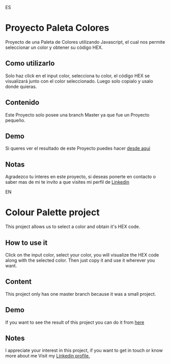 ES
# Proyecto Paleta Colores
Proyecto de una Paleta de Colores utilizando Javascript, el cual nos permite seleccionar un color
y obtener su código HEX.

## Como utilizarlo
Solo haz click en el input color, selecciona tu color, el código HEX se visualizará junto con el color seleccionado.
Luego solo copialo y usalo donde quieras.

## Contenido
Este Proyecto solo posee una branch Master ya que fue un Proyecto pequeño.

## Demo
Si queres ver el resultado de este Proyecto puedes hacer [desde aquí](https://paleta-colores-gm.netlify.app/)

## Notas
Agradezco tu ínteres en este proyecto, si deseas ponerte en contacto o saber mas de mi te invito a que visites
mi perfil de [Linkedin](https://www.linkedin.com/in/gast%C3%B3n-martinez-a2189a1a2/)

EN
# Colour Palette project
This project allows us to select a color and obtain it's HEX code.

## How to use it
Click on the input color, select your color, you will visualize the HEX code along with the selected color.
Then just copy it and use it wherever you want.

## Content
This project only has one master branch because it was a small project.

## Demo
If you want to see the result of this project you can do it from [here](https://paleta-colores-gm.netlify.app/)

## Notes
I appreciate your interest in this project, if you want to get in touch or know more about me
Visit my [Linkedin profile.](https://www.linkedin.com/in/gast%C3%B3n-martinez-a2189a1a2/)





